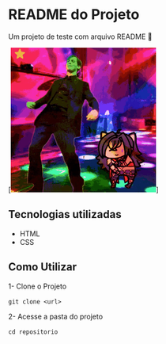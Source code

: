 # README do Projeto
Um projeto de teste com arquivo README 🌌

[<img src="src/images/tobey_Dehya.gif" alt="Gif do Tobey e Dehya dançando">]

## Tecnologias utilizadas
- HTML
- CSS

## Como Utilizar
1- Clone o Projeto
```
git clone <url>
```

2- Acesse a pasta do projeto
```
cd repositorio
```
